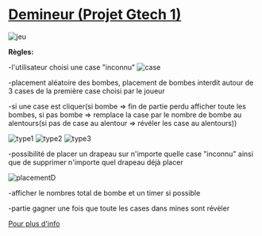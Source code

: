 # [Demineur (Projet Gtech 1)](https://github.com/GithubLisaa/Demineur_cpp/blob/main/D%C3%A9mineur/D%C3%A9mineur.cpp)

![jeu](https://demineur.nhtdev.com/img/help/capture.png)

**Règles:**

-l'utilisateur choisi une case "inconnu" ![case](https://demineur.nhtdev.com/img/help/empty.png)

-placement aléatoire des bombes, placement de bombes interdit autour de 3 cases de la première case choisi par le joueur

-si une case est cliquer(si bombe => fin de partie perdu afficher toute les bombes, si pas bombe => remplace la case par le nombre de bombe au alentours(si pas de case au alentour => révéler les case au alentours))

![type1](https://demineur.nhtdev.com/img/help/num-1.png) ![type2](https://demineur.nhtdev.com/img/help/num-2.png) ![type3](https://demineur.nhtdev.com/img/help/num-3.png)

-possibilité de placer un drapeau sur n'importe quelle case "inconnu" ainsi que de supprimer n'importe quel drapeau déjà placer

![placementD](https://demineur.nhtdev.com/img/help/ex1.png)

-afficher le nombres total de bombe et un timer si possible

-partie gagner une fois que toute les cases dans mines sont révèler


[Pour plus d'info](https://demineur.nhtdev.com/fr/rules)

